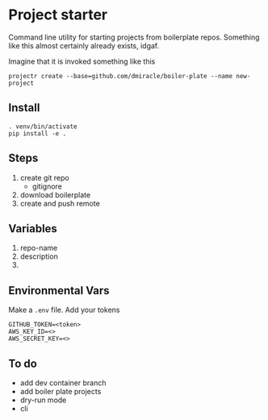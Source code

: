 # Project starter
Command line utility for starting projects from boilerplate repos. Something like this almost certainly already exists, idgaf.

Imagine that it is invoked something like this 
```
projectr create --base=github.com/dmiracle/boiler-plate --name new-project 
```
## Install
```
. venv/bin/activate
pip install -e .
```

## Steps
1. create git repo
    - gitignore
1. download boilerplate
1. create and push remote

## Variables
1. repo-name
1. description
1. 

## Environmental Vars
Make a `.env` file. Add your tokens
```
GITHUB_TOKEN=<token>
AWS_KEY_ID=<>
AWS_SECRET_KEY=<>
```

## To do

- add dev container branch
- add boiler plate projects
- dry-run mode
- cli
